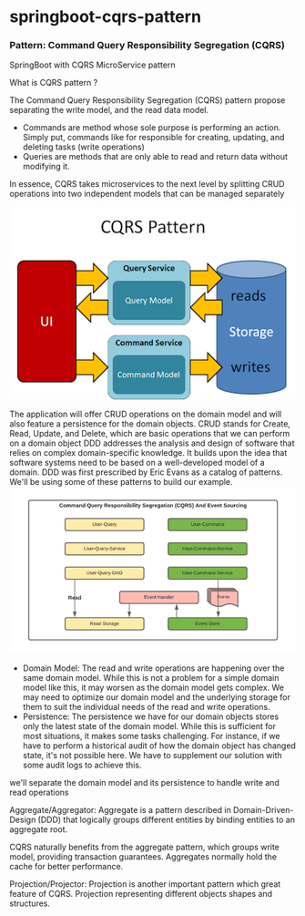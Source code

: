 # springboot-cqrs-pattern 
### Pattern: Command Query Responsibility Segregation (CQRS)
SpringBoot with CQRS MicroService pattern

What is CQRS pattern ?

The Command Query Responsibility Segregation (CQRS) pattern propose separating the write model, and the read data model.
* Commands are method whose sole purpose is performing an action. Simply put, commands like for responsible for creating, updating, and deleting tasks
(write operations)
* Queries are methods that are only able to read and return data without modifying it.

In essence, CQRS takes microservices to the next level by splitting CRUD operations into two independent models that can be managed separately

![Screenshot](./image/crqs-pattern.png)

The application will offer CRUD operations on the domain model and will also feature a persistence for the domain objects. CRUD stands for Create, Read, Update, and Delete, which are basic operations that we can perform on a domain object
DDD addresses the analysis and design of software that relies on complex domain-specific knowledge. It builds upon the idea that software systems need to be based on a well-developed model of a domain. DDD was first prescribed by Eric Evans as a catalog of patterns.
We'll be using some of these patterns to build our example.
![Screenshot](./image/cqrs-example.png)
* Domain Model: The read and write operations are happening over the same domain model. While this is not a problem for a simple domain model like this, it may worsen as the domain model gets complex. We may need to optimize our domain model and the underlying storage for them to suit the individual needs of the read and write operations.
* Persistence: The persistence we have for our domain objects stores only the latest state of the domain model. While this is sufficient for most situations, it makes some tasks challenging. For instance, if we have to perform a historical audit of how the domain object has changed state, it's not possible here. We have to supplement our solution with some audit logs to achieve this.

we'll separate the domain model and its persistence to handle write and read operations

Aggregate/Aggregator: 
Aggregate is a pattern described in Domain-Driven-Design (DDD) that logically groups different entities by binding entities to an aggregate root.

CQRS naturally benefits from the aggregate pattern, which groups write model, providing transaction guarantees. Aggregates normally hold the cache for better performance. 

Projection/Projector: Projection is another important pattern which great feature of CQRS. Projection representing different objects shapes and structures.



